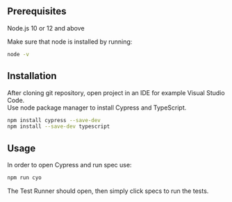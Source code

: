 ## Prerequisites

Node.js 10 or 12 and above

Make sure that node is installed by running:
```bash
node -v
```

## Installation

After cloning git repository, open project in an IDE for example Visual Studio Code.\
Use node package manager to install Cypress and TypeScript.

```bash
npm install cypress --save-dev
npm install --save-dev typescript
```
## Usage

In order to open Cypress and run spec use:

```bash
npm run cyo
```

The Test Runner should open, then simply click specs to run the tests.
